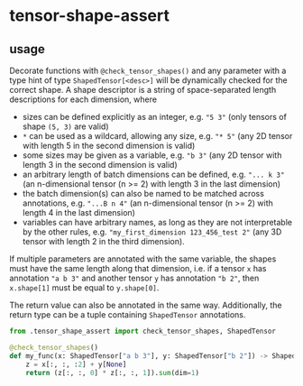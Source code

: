 # tensor-shape-assert

## usage
Decorate functions with ``@check_tensor_shapes()`` and any parameter with a type hint of type ``ShapedTensor[<desc>]`` will be dynamically checked for the correct shape. A shape descriptor is a string of space-separated length descriptions for each dimension, where

* sizes can be defined explicitly as an integer, e.g. ``"5 3"`` (only tensors of shape ``(5, 3)`` are valid)
* ``*`` can be used as a wildcard, allowing any size, e.g. ``"* 5"`` (any 2D tensor with length 5 in the second dimension is valid)
* some sizes may be given as a variable, e.g. ``"b 3"`` (any 2D tensor with length 3 in the second dimension is valid)
* an arbitrary length of batch dimensions can be defined, e.g. ``"... k 3"`` (an n-dimensional tensor (n >= 2) with length 3 in the last dimension)
* the batch dimension(s) can also be named to be matched across annotations, e.g. ``"...B n 4"`` (an n-dimensional tensor (n >= 2) with length 4 in the last dimension)
* variables can have arbitrary names, as long as they are not interpretable by the other rules, e.g. ``"my_first_dimension 123_456_test 2"`` (any 3D tensor with length 2 in the third dimension).

If multiple parameters are annotated with the same variable, the shapes must have the same length along that dimension, i.e. if a tensor ``x`` has annotation ``"a b 3"`` and another tensor ``y`` has annotation ``"b 2"``, then ``x.shape[1]`` must be equal to ``y.shape[0]``.

The return value can also be annotated in the same way. Additionally, the return type can be a tuple containing ``ShapedTensor`` annotations.

```python
from .tensor_shape_assert import check_tensor_shapes, ShapedTensor

@check_tensor_shapes()
def my_func(x: ShapedTensor["a b 3"], y: ShapedTensor["b 2"]) -> ShapedTensor["a"]:
    z = x[:, :, :2] + y[None]
    return (z[:, :, 0] * z[:, :, 1]).sum(dim=1)
```